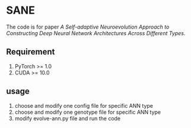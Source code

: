 # SANE
The code is for paper *A Self-adaptive Neuroevolution Approach to Constructing Deep Neural Network Architectures Across Different Types*. 

## Requirement
1. PyTorch >= 1.0
2. CUDA >= 10.0

## usage
1. choose and modify one config file for specific ANN type
2. choose and modify one genotype file for specific ANN type
3. modify evolve-ann.py file and run the code
